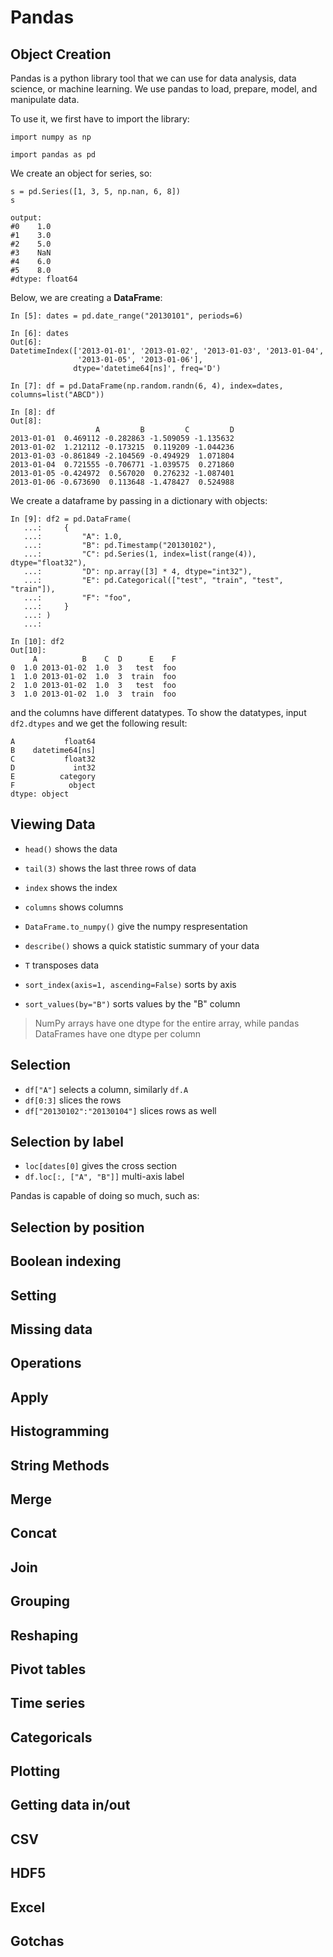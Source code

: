 # Pandas

## Object Creation
Pandas is a python library tool that we can use for data analysis, data science, or machine learning. We use pandas to load, prepare, model, and manipulate data. 

To use it, we first have to import the library:

```
import numpy as np

import pandas as pd
```

We create an object for series, so:

```
s = pd.Series([1, 3, 5, np.nan, 6, 8])
s

output:
#0    1.0
#1    3.0
#2    5.0
#3    NaN
#4    6.0
#5    8.0
#dtype: float64
```

Below, we are creating a **DataFrame**:

```
In [5]: dates = pd.date_range("20130101", periods=6)

In [6]: dates
Out[6]: 
DatetimeIndex(['2013-01-01', '2013-01-02', '2013-01-03', '2013-01-04',
               '2013-01-05', '2013-01-06'],
              dtype='datetime64[ns]', freq='D')

In [7]: df = pd.DataFrame(np.random.randn(6, 4), index=dates, columns=list("ABCD"))

In [8]: df
Out[8]: 
                   A         B         C         D
2013-01-01  0.469112 -0.282863 -1.509059 -1.135632
2013-01-02  1.212112 -0.173215  0.119209 -1.044236
2013-01-03 -0.861849 -2.104569 -0.494929  1.071804
2013-01-04  0.721555 -0.706771 -1.039575  0.271860
2013-01-05 -0.424972  0.567020  0.276232 -1.087401
2013-01-06 -0.673690  0.113648 -1.478427  0.524988
```

We create a dataframe by passing in a dictionary with objects:

```
In [9]: df2 = pd.DataFrame(
   ...:     {
   ...:         "A": 1.0,
   ...:         "B": pd.Timestamp("20130102"),
   ...:         "C": pd.Series(1, index=list(range(4)), dtype="float32"),
   ...:         "D": np.array([3] * 4, dtype="int32"),
   ...:         "E": pd.Categorical(["test", "train", "test", "train"]),
   ...:         "F": "foo",
   ...:     }
   ...: )
   ...: 

In [10]: df2
Out[10]: 
     A          B    C  D      E    F
0  1.0 2013-01-02  1.0  3   test  foo
1  1.0 2013-01-02  1.0  3  train  foo
2  1.0 2013-01-02  1.0  3   test  foo
3  1.0 2013-01-02  1.0  3  train  foo
```

and the columns have different datatypes. To show the datatypes, input `df2.dtypes` and we get the following result:

```
A           float64
B    datetime64[ns]
C           float32
D             int32
E          category
F            object
dtype: object
```

## Viewing Data

- `head()` shows the data
- `tail(3)` shows the last three rows of data

- `index` shows the index
- `columns` shows columns
- `DataFrame.to_numpy()` give the numpy respresentation 
- `describe()` shows a quick statistic summary of your data
- `T` transposes data
- `sort_index(axis=1, ascending=False)` sorts by axis
- `sort_values(by="B")` sorts values by the "B" column

> NumPy arrays have one dtype for the entire array, while pandas DataFrames have one dtype per column

## Selection 

- `df["A"]` selects a column, similarly `df.A`
- `df[0:3]` slices the rows
- `df["20130102":"20130104"]` slices rows as well

## Selection by label 

- `loc[dates[0]` gives the cross section 
- `df.loc[:, ["A", "B"]]` multi-axis label

Pandas is capable of doing so much, such as:

## Selection by position

## Boolean indexing

## Setting

## Missing data

## Operations

## Apply

## Histogramming

## String Methods

## Merge

## Concat

## Join

## Grouping

## Reshaping

## Pivot tables 

## Time series

## Categoricals

## Plotting

## Getting data in/out

## CSV

## HDF5

## Excel

## Gotchas



